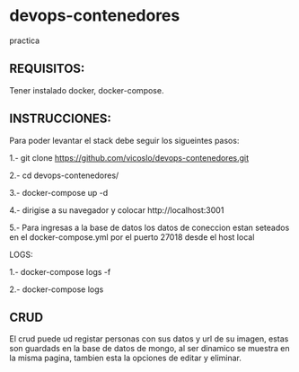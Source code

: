 # devops-contenedores
practica

REQUISITOS:
-----------
Tener instalado docker, docker-compose.


INSTRUCCIONES:
--------------
Para poder levantar el stack debe seguir los sigueintes pasos:

1.- git clone https://github.com/vicoslo/devops-contenedores.git

2.- cd devops-contenedores/

3.- docker-compose up -d

4.- dirigise a su navegador y colocar http://localhost:3001

5.- Para ingresas a la base de datos los datos de coneccion estan seteados en el docker-compose.yml por el puerto 27018 desde el host local

LOGS:

1.- docker-compose logs -f

2.- docker-compose logs


CRUD
-----
El crud puede ud registar personas con sus datos y url de su imagen, estas son guardads en la base de datos de mongo, al ser dinamico se muestra en la misma pagina, tambien esta la opciones de editar y eliminar.
